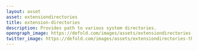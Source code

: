```yaml
---
layout: asset
asset: extensiondirectories
title: extension-directories
description: Provides path to various system directories.
opengraph_image: https://defold.com/images/assets/extensiondirectories-thumb.png
twitter_image: https://defold.com/images/assets/extensiondirectories-thumb.png
---
```

